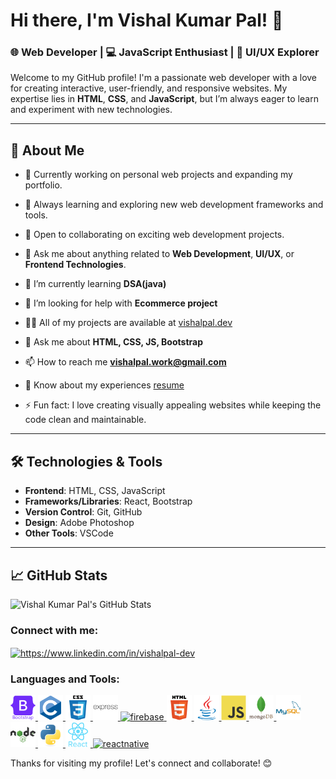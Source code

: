 # Hi there, I'm Vishal Kumar Pal! 👋

### 🌐 Web Developer | 💻 JavaScript Enthusiast | 🎨 UI/UX Explorer

Welcome to my GitHub profile! I'm a passionate web developer with a love for creating interactive, user-friendly, and responsive websites. My expertise lies in **HTML**, **CSS**, and **JavaScript**, but I’m always eager to learn and experiment with new technologies.

---

## 🚀 About Me

- 💼 Currently working on personal web projects and expanding my portfolio.
- 🌱 Always learning and exploring new web development frameworks and tools.
- 🤝 Open to collaborating on exciting web development projects.
- 💬 Ask me about anything related to **Web Development**, **UI/UX**, or **Frontend Technologies**.
- 🌱 I’m currently learning **DSA(java)**

- 🤝 I’m looking for help with **Ecommerce project**

- 👨‍💻 All of my projects are available at [vishalpal.dev](vishalpal.dev)

- 💬 Ask me about **HTML, CSS, JS, Bootstrap**

- 📫 How to reach me **vishalpal.work@gmail.com**

- 📄 Know about my experiences [resume](resume)
- ⚡ Fun fact: I love creating visually appealing websites while keeping the code clean and maintainable.

---

## 🛠️ Technologies & Tools

- **Frontend**: HTML, CSS, JavaScript
- **Frameworks/Libraries**: React, Bootstrap
- **Version Control**: Git, GitHub
- **Design**: Adobe Photoshop
- **Other Tools**: VSCode

---

## 📈 GitHub Stats

![Vishal Kumar Pal's GitHub Stats](https://github-readme-stats.vercel.app/api?username=VishalKumarPal&show_icons=true&theme=radical)

<h3 align="left">Connect with me:</h3>
<p align="left">
<a href="https://linkedin.com/in/https://www.linkedin.com/in/vishalpal-dev" target="blank"><img align="center" src="https://raw.githubusercontent.com/rahuldkjain/github-profile-readme-generator/master/src/images/icons/Social/linked-in-alt.svg" alt="https://www.linkedin.com/in/vishalpal-dev" height="30" width="40" /></a>
</p>

<h3 align="left">Languages and Tools:</h3>
<p align="left"> <a href="https://getbootstrap.com" target="_blank" rel="noreferrer"> <img src="https://raw.githubusercontent.com/devicons/devicon/master/icons/bootstrap/bootstrap-plain-wordmark.svg" alt="bootstrap" width="40" height="40"/> </a> <a href="https://www.cprogramming.com/" target="_blank" rel="noreferrer"> <img src="https://raw.githubusercontent.com/devicons/devicon/master/icons/c/c-original.svg" alt="c" width="40" height="40"/> </a> <a href="https://www.w3schools.com/css/" target="_blank" rel="noreferrer"> <img src="https://raw.githubusercontent.com/devicons/devicon/master/icons/css3/css3-original-wordmark.svg" alt="css3" width="40" height="40"/> </a> <a href="https://expressjs.com" target="_blank" rel="noreferrer"> <img src="https://raw.githubusercontent.com/devicons/devicon/master/icons/express/express-original-wordmark.svg" alt="express" width="40" height="40"/> </a> <a href="https://firebase.google.com/" target="_blank" rel="noreferrer"> <img src="https://www.vectorlogo.zone/logos/firebase/firebase-icon.svg" alt="firebase" width="40" height="40"/> </a> <a href="https://www.w3.org/html/" target="_blank" rel="noreferrer"> <img src="https://raw.githubusercontent.com/devicons/devicon/master/icons/html5/html5-original-wordmark.svg" alt="html5" width="40" height="40"/> </a> <a href="https://www.java.com" target="_blank" rel="noreferrer"> <img src="https://raw.githubusercontent.com/devicons/devicon/master/icons/java/java-original.svg" alt="java" width="40" height="40"/> </a> <a href="https://developer.mozilla.org/en-US/docs/Web/JavaScript" target="_blank" rel="noreferrer"> <img src="https://raw.githubusercontent.com/devicons/devicon/master/icons/javascript/javascript-original.svg" alt="javascript" width="40" height="40"/> </a> <a href="https://www.mongodb.com/" target="_blank" rel="noreferrer"> <img src="https://raw.githubusercontent.com/devicons/devicon/master/icons/mongodb/mongodb-original-wordmark.svg" alt="mongodb" width="40" height="40"/> </a> <a href="https://www.mysql.com/" target="_blank" rel="noreferrer"> <img src="https://raw.githubusercontent.com/devicons/devicon/master/icons/mysql/mysql-original-wordmark.svg" alt="mysql" width="40" height="40"/> </a> <a href="https://nodejs.org" target="_blank" rel="noreferrer"> <img src="https://raw.githubusercontent.com/devicons/devicon/master/icons/nodejs/nodejs-original-wordmark.svg" alt="nodejs" width="40" height="40"/> </a> <a href="https://www.python.org" target="_blank" rel="noreferrer"> <img src="https://raw.githubusercontent.com/devicons/devicon/master/icons/python/python-original.svg" alt="python" width="40" height="40"/> </a> <a href="https://reactjs.org/" target="_blank" rel="noreferrer"> <img src="https://raw.githubusercontent.com/devicons/devicon/master/icons/react/react-original-wordmark.svg" alt="react" width="40" height="40"/> </a> <a href="https://reactnative.dev/" target="_blank" rel="noreferrer"> <img src="https://reactnative.dev/img/header_logo.svg" alt="reactnative" width="40" height="40"/> </a> </p>




Thanks for visiting my profile! Let's connect and collaborate! 😊
